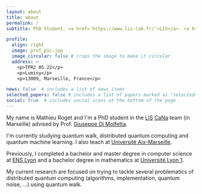 ```yaml
---
layout: about
title: about
permalink: /
subtitle: PhD Student. <a href='https://www.lis-lab.fr/'>LIS</a>. <a href='https://www.univ-amu.fr/en'>Université Aix-Marseille</a>.

profile:
  align: right
  image: prof_pic.jpg
  image_circular: false # crops the image to make it circular
  address: >
    <p>TPR2 05.22</p>
    <p>Luminy</p>
    <p>13009, Marseille, France</p>

news: false  # includes a list of news items
selected_papers: false # includes a list of papers marked as "selected={true}"
social: true  # includes social icons at the bottom of the page
---
```


My name is Mathieu Roget and I'm a PhD student in the <a href='https://www.lis-lab.fr/'>LIS</a> <a href='https://cana.lis-lab.fr/'>CaNa</a> team (in Marseille) advised by Prof. <a href='https://www.giuseppe-dimolfetta.com/'>Giuseppe Di Molfetta</a>. 

I'm currently studying quantum walk, distributed quantum computing and quantum machine learning. I also teach at <a href='https://www.univ-amu.fr/en'>Université Aix-Marseille</a>.

Previously, I completed a bachelor and master degree in computer science at <a href='http://www.ens-lyon.fr/en/'>ENS Lyon</a> and a bachelor degree in mathematics at <a href='https://www.univ-lyon1.fr/en'>Université Lyon 1</a>.

My current research are focused on trying to tackle several problematics of distributed quantum computing (algorithms, implementation, quantum noise, ...) using quantum walk. 